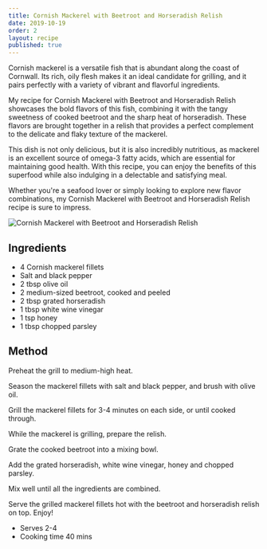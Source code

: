 ```yaml
---
title: Cornish Mackerel with Beetroot and Horseradish Relish
date: 2019-10-19
order: 2
layout: recipe
published: true
---
```

Cornish mackerel is a versatile fish that is abundant along the coast of Cornwall. Its rich, oily flesh makes it an ideal candidate for grilling, and it pairs perfectly with a variety of vibrant and flavorful ingredients.

My recipe for Cornish Mackerel with Beetroot and Horseradish Relish showcases the bold flavors of this fish, combining it with the tangy sweetness of cooked beetroot and the sharp heat of horseradish. These flavors are brought together in a relish that provides a perfect complement to the delicate and flaky texture of the mackerel.

This dish is not only delicious, but it is also incredibly nutritious, as mackerel is an excellent source of omega-3 fatty acids, which are essential for maintaining good health. With this recipe, you can enjoy the benefits of this superfood while also indulging in a delectable and satisfying meal.

Whether you're a seafood lover or simply looking to explore new flavor combinations, my Cornish Mackerel with Beetroot and Horseradish Relish recipe is sure to impress.

![Cornish Mackerel with Beetroot and Horseradish Relish](../uploads/dall·e-2023-03-14-17.51.02-cornish-grilled-mackerel-with-beetroot-and-horseradish-relish.png "Generated by DALL-E 2")

## Ingredients

* 4 Cornish mackerel fillets
* Salt and black pepper
* 2 tbsp olive oil
* 2 medium-sized beetroot, cooked and peeled
* 2 tbsp grated horseradish
* 1 tbsp white wine vinegar
* 1 tsp honey
* 1 tbsp chopped parsley

## Method

Preheat the grill to medium-high heat.

Season the mackerel fillets with salt and black pepper, and brush with olive oil.

Grill the mackerel fillets for 3-4 minutes on each side, or until cooked through.

While the mackerel is grilling, prepare the relish.

Grate the cooked beetroot into a mixing bowl.

Add the grated horseradish, white wine vinegar, honey and chopped parsley.

Mix well until all the ingredients are combined.

Serve the grilled mackerel fillets hot with the beetroot and horseradish relish on top. Enjoy!

* Serves 2-4
* Cooking time 40 mins